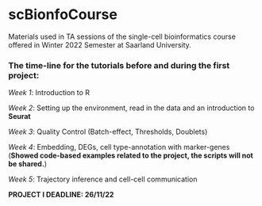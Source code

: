 # scBionfoCourse

Materials used in TA sessions of the single-cell bioinformatics course offered in Winter 2022 Semester at Saarland University.

### The time-line for the tutorials before and during the first project:

*Week 1*: Introduction to R

*Week 2*: Setting up the environment, read in the data and an introduction to **Seurat**

*Week 3*: Quality Control (Batch-effect, Thresholds, Doublets)

*Week 4*: Embedding, DEGs, cell type-annotation with marker-genes (**Showed code-based examples related to the project, the scripts will not be shared.**)

*Week 5*: Trajectory inference and cell-cell communication

**PROJECT I DEADLINE: 26/11/22**